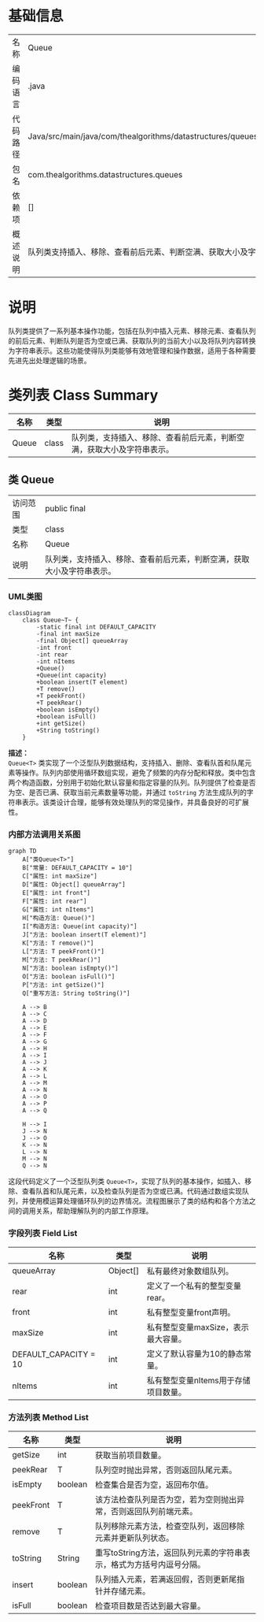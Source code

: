 # 基础信息

|      |      |
|------|------|
| 名称 | Queue |
| 编码语言 | .java |
| 代码路径 | Java/src/main/java/com/thealgorithms/datastructures/queues/Queue.java |
| 包名 | com.thealgorithms.datastructures.queues |
| 依赖项 | [] |
| 概述说明 | 队列类支持插入、移除、查看前后元素、判断空满、获取大小及字符串表示。 |

# 说明

队列类提供了一系列基本操作功能，包括在队列中插入元素、移除元素、查看队列的前后元素、判断队列是否为空或已满、获取队列的当前大小以及将队列内容转换为字符串表示。这些功能使得队列类能够有效地管理和操作数据，适用于各种需要先进先出处理逻辑的场景。

# 类列表 Class Summary

| 名称   | 类型  | 说明 |
|-------|------|-------------|
| Queue | class | 队列类，支持插入、移除、查看前后元素，判断空满，获取大小及字符串表示。 |



## 类 Queue

|      |      |
|------|------|
| 访问范围 | public final |
| 类型 | class |
| 名称 | Queue |
| 说明 | 队列类，支持插入、移除、查看前后元素，判断空满，获取大小及字符串表示。 |


### UML类图

```mermaid
classDiagram
    class Queue~T~ {
        -static final int DEFAULT_CAPACITY
        -final int maxSize
        -final Object[] queueArray
        -int front
        -int rear
        -int nItems
        +Queue()
        +Queue(int capacity)
        +boolean insert(T element)
        +T remove()
        +T peekFront()
        +T peekRear()
        +boolean isEmpty()
        +boolean isFull()
        +int getSize()
        +String toString()
    }
```

**描述：**  
`Queue<T>` 类实现了一个泛型队列数据结构，支持插入、删除、查看队首和队尾元素等操作。队列内部使用循环数组实现，避免了频繁的内存分配和释放。类中包含两个构造函数，分别用于初始化默认容量和指定容量的队列。队列提供了检查是否为空、是否已满、获取当前元素数量等功能，并通过 `toString` 方法生成队列的字符串表示。该类设计合理，能够有效处理队列的常见操作，并具备良好的可扩展性。


### 内部方法调用关系图

```mermaid
graph TD
    A["类Queue<T>"]
    B["常量: DEFAULT_CAPACITY = 10"]
    C["属性: int maxSize"]
    D["属性: Object[] queueArray"]
    E["属性: int front"]
    F["属性: int rear"]
    G["属性: int nItems"]
    H["构造方法: Queue()"]
    I["构造方法: Queue(int capacity)"]
    J["方法: boolean insert(T element)"]
    K["方法: T remove()"]
    L["方法: T peekFront()"]
    M["方法: T peekRear()"]
    N["方法: boolean isEmpty()"]
    O["方法: boolean isFull()"]
    P["方法: int getSize()"]
    Q["重写方法: String toString()"]

    A --> B
    A --> C
    A --> D
    A --> E
    A --> F
    A --> G
    A --> H
    A --> I
    A --> J
    A --> K
    A --> L
    A --> M
    A --> N
    A --> O
    A --> P
    A --> Q

    H --> I
    J --> N
    J --> O
    K --> N
    L --> N
    M --> N
    Q --> N
```

这段代码定义了一个泛型队列类 `Queue<T>`，实现了队列的基本操作，如插入、移除、查看队首和队尾元素，以及检查队列是否为空或已满。代码通过数组实现队列，并使用模运算处理循环队列的边界情况。流程图展示了类的结构和各个方法之间的调用关系，帮助理解队列的内部工作原理。

### 字段列表 Field List

| 名称  | 类型  | 说明 |
|-------|-------|------|
| queueArray | Object[] | 私有最终对象数组队列。 |
| rear | int | 定义了一个私有的整型变量rear。 |
| front | int | 私有整型变量front声明。 |
| maxSize | int | 私有整型变量maxSize，表示最大容量。 |
| DEFAULT_CAPACITY = 10 | int | 定义了默认容量为10的静态常量。 |
| nItems | int | 私有整型变量nItems用于存储项目数量。 |

### 方法列表 Method List

| 名称  | 类型  | 说明 |
|-------|-------|------|
| getSize | int | 获取当前项目数量。 |
| peekRear | T | 队列空时抛出异常，否则返回队尾元素。 |
| isEmpty | boolean | 检查集合是否为空，返回布尔值。 |
| peekFront | T | 该方法检查队列是否为空，若为空则抛出异常，否则返回队列前端元素。 |
| remove | T | 队列移除元素方法，检查空队列，返回移除元素并更新队列状态。 |
| toString | String | 重写toString方法，返回队列元素的字符串表示，格式为方括号内逗号分隔。 |
| insert | boolean | 队列插入元素，若满返回假，否则更新尾指针并存储元素。 |
| isFull | boolean | 检查项目数是否达到最大容量。 |




